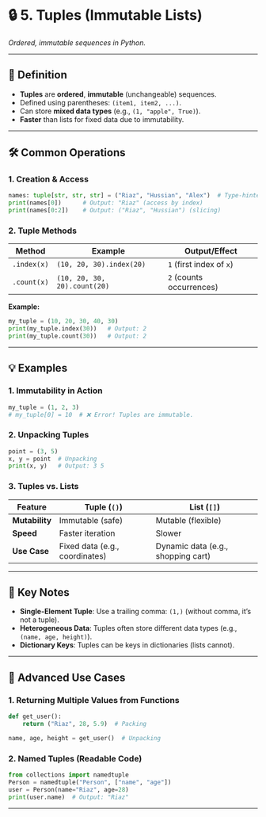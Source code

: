 # 🔒 **5. Tuples (Immutable Lists)**  
*Ordered, immutable sequences in Python.*  

---

## 📌 **Definition**  
- **Tuples** are **ordered**, **immutable** (unchangeable) sequences.  
- Defined using parentheses: `(item1, item2, ...)`.  
- Can store **mixed data types** (e.g., `(1, "apple", True)`).  
- **Faster** than lists for fixed data due to immutability.  

---

## 🛠 **Common Operations**  

### **1. Creation & Access**  
```python
names: tuple[str, str, str] = ("Riaz", "Hussian", "Alex")  # Type-hinted tuple
print(names[0])      # Output: "Riaz" (access by index)
print(names[0:2])    # Output: ("Riaz", "Hussian") (slicing)
```

### **2. Tuple Methods**  
| Method          | Example                          | Output/Effect                   |  
|-----------------|----------------------------------|---------------------------------|  
| `.index(x)`     | `(10, 20, 30).index(20)`         | `1` (first index of `x`)        |  
| `.count(x)`     | `(10, 20, 30, 20).count(20)`     | `2` (counts occurrences)        |  

**Example:**  
```python
my_tuple = (10, 20, 30, 40, 30)  
print(my_tuple.index(30))   # Output: 2  
print(my_tuple.count(30))   # Output: 2  
```

---

## 💡 **Examples**  

### **1. Immutability in Action**  
```python
my_tuple = (1, 2, 3)  
# my_tuple[0] = 10  # ❌ Error! Tuples are immutable.  
```

### **2. Unpacking Tuples**  
```python
point = (3, 5)  
x, y = point  # Unpacking  
print(x, y)   # Output: 3 5  
```

### **3. Tuples vs. Lists**  
| Feature        | Tuple (`()`)           | List (`[]`)            |  
|---------------|------------------------|------------------------|  
| **Mutability** | Immutable (safe)       | Mutable (flexible)      |  
| **Speed**      | Faster iteration       | Slower                 |  
| **Use Case**   | Fixed data (e.g., coordinates) | Dynamic data (e.g., shopping cart) |  

---

## 📝 **Key Notes**  
- **Single-Element Tuple**: Use a trailing comma: `(1,)` (without comma, it’s not a tuple).  
- **Heterogeneous Data**: Tuples often store different data types (e.g., `(name, age, height)`).  
- **Dictionary Keys**: Tuples can be keys in dictionaries (lists cannot).  

---

## 🚀 **Advanced Use Cases**  

### **1. Returning Multiple Values from Functions**  
```python
def get_user():  
    return ("Riaz", 28, 5.9)  # Packing  

name, age, height = get_user()  # Unpacking  
```

### **2. Named Tuples (Readable Code)**  
```python
from collections import namedtuple  
Person = namedtuple("Person", ["name", "age"])  
user = Person(name="Riaz", age=28)  
print(user.name)  # Output: "Riaz"  
```

--- 